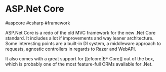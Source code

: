 # ASP.Net Core
#aspcore #csharp #framework 

ASP.Net Core is a redo of the old MVC framework for the new .Net Core standard. It includes a lot if improvements and way leaner architecture. Some interesting points are a built-in DI system, a middleware approach to requests, agnostic controllers in regards to Razer and WebAPI.

It also comes with a great support for [[efcore|EF Core]] out of the box, which is probably one of the most feature-full ORMs available for .Net.
